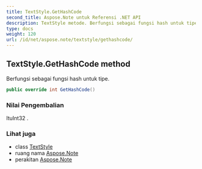 ```yaml
---
title: TextStyle.GetHashCode
second_title: Aspose.Note untuk Referensi .NET API
description: TextStyle metode. Berfungsi sebagai fungsi hash untuk tipe.
type: docs
weight: 120
url: /id/net/aspose.note/textstyle/gethashcode/
---
```

## TextStyle.GetHashCode method

Berfungsi sebagai fungsi hash untuk tipe.

```csharp
public override int GetHashCode()
```

### Nilai Pengembalian

ItuInt32 .

### Lihat juga

* class [TextStyle](../)
* ruang nama [Aspose.Note](../../textstyle/)
* perakitan [Aspose.Note](../../../)



